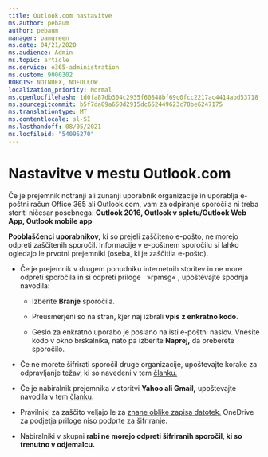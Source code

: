 ```yaml
---
title: Outlook.com nastavitve
ms.author: pebaum
author: pebaum
manager: pamgreen
ms.date: 04/21/2020
ms.audience: Admin
ms.topic: article
ms.service: o365-administration
ms.custom: 9000302
ROBOTS: NOINDEX, NOFOLLOW
localization_priority: Normal
ms.openlocfilehash: 1d0fa87db304c2935f60848bf69c0fcc2217ac4414abd53718f418785e8804c5
ms.sourcegitcommit: b5f7da89a650d2915dc652449623c78be6247175
ms.translationtype: MT
ms.contentlocale: sl-SI
ms.lasthandoff: 08/05/2021
ms.locfileid: "54095270"
---
```

# <a name="settings-in-outlookcom"></a>Nastavitve v mestu Outlook.com

Če je prejemnik notranji ali zunanji uporabnik organizacije in uporablja e-poštni račun Office 365 ali Outlook.com, vam za odpiranje sporočila ni treba storiti ničesar posebnega: **Outlook 2016, Outlook v spletu/Outlook Web App, Outlook mobile app**

**Pooblaščenci uporabnikov,** ki so prejeli zaščiteno e-pošto, ne morejo odpreti zaščitenih sporočil. Informacije v e-poštnem sporočilu si lahko ogledajo le prvotni prejemniki (oseba, ki je zaščitila e-pošto).

- Če je prejemnik v drugem ponudniku internetnih storitev in ne more odpreti sporočila in si odpreti priloge &nbsp; »rpmsg« , upoštevajte spodnja navodila:
    
    - Izberite **Branje** sporočila.
    
    - Preusmerjeni so na stran, kjer naj izbrali **vpis z enkratno kodo**.
    
    - Geslo za enkratno uporabo je poslano na isti e-poštni naslov. Vnesite kodo v okno brskalnika, nato pa izberite **Naprej,** da preberete sporočilo.

- Če ne morete šifrirati sporočil druge organizacije, upoštevajte korake za odpravljanje težav, ki so navedeni v tem [članku.](https://support.office.com/article/known-issues-opening-irm-protected-emails-sent-from-users-in-other-office-365-organizations-0dec0593-a05d-4aa2-8445-9311ebab3164)

- Če je nabiralnik prejemnika v storitvi **Yahoo ali Gmail,** upoštevajte navodila v </span> tem [članku.](https://support.office.com/article/how-do-i-open-a-protected-message-1157a286-8ecc-4b1e-ac43-2a608fbf3098)

- Pravilniki za zaščito veljajo le za [znane oblike zapisa datotek.](https://docs.microsoft.com/azure/information-protection/rms-client/client-admin-guide-file-types) OneDrive za podjetja priloge niso podprte za šifriranje.

- Nabiralniki v skupni **rabi ne morejo odpreti šifriranih sporočil, ki so trenutno v odjemalcu.** 
